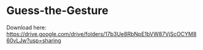 # Guess-the-Gesture

Download here: https://drive.google.com/drive/folders/17b3Ue8RbNpE1bVW87VjScOCYM860vLJw?usp=sharing
